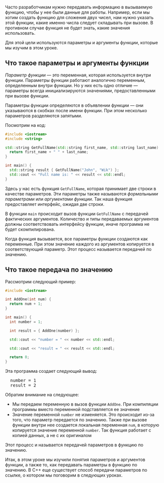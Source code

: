 Часто разработчикам нужно передавать информацию в вызываемую функцию, чтобы у нее были данные для работы. Например, если мы хотим создать функцию для сложения двух чисел, нам нужно указать этой функции, какие именно числа следует складывать при вызове. В противном случае функция не будет знать, какие значения использовать.

Для этой цели используются параметры и аргументы функции, которые мы изучим в этом уроке.

## Что такое параметры и аргументы функции

*Параметр функции* — это переменная, которая используется внутри функции. Параметры функции работают аналогично переменным, определенным внутри функции. Но у них есть одно отличие — параметры всегда инициализируются значениями, предоставленными при вызове функции.

Параметры функции определяются в объявлении функции — они указываются в скобках после имени функции. При этом несколько параметров разделяются запятыми.

Посмотрим на код:

```cpp
#include <iostream>
#include <string>

std::string GetFullName(std::string first_name, std::string last_name) {
  return first_name + " " + last_name;
}

int main() {
  std::string result { GetFullName("John", "Wik") };
  std::cout << "Full name is: " << result << std::endl;
}
```

Здесь у нас есть функция `GetFullName`, которая принимает две строки в качестве параметров. Эти параметры также называются *формальными параметрами* или *аргументами функции*. Так наша функция предоставляет интерфейс, ожидая две строки.

В функции `main` происходит вызов функции `GetFullName` с передачей фактических аргументов. Количество и типы передаваемых аргументов должны соответствовать интерфейсу функции, иначе программа не будет скомпилирована.

Когда функция вызывается, все параметры функции создаются как переменные. При этом значение каждого из аргументов копируется в соответствующий параметр. Этот процесс называется передачей по значению.

## Что такое передача по значению

Рассмотрим следующий пример:

```cpp
#include <iostream>

int AddOne(int num) {
  return num + 1;
}

int main() {
  int number = 1;

  int result = { AddOne(number) };

  std::cout << "number = " << number << std::endl;

  std::cout << "result = " << result << std::endl;

  return 0;
}
```

Эта программа создает следующий вывод:

<pre class='hexlet-basics-output'>
  number = 1
  result = 2
</pre>

Обратим внимание на следующее:

 - Мы передаем переменную в вызов функции `AddOne`. При компиляции программы вместо переменной подставляется ее значение
 - Значение переменной `number` не изменяется. Это происходит из-за того, что параметр передается по значению. Также при вызове функции внутри нее создается локальная переменная `num`, в которую копируется значение переменной `number`. Так функция работает с копией данных, а не с их оригиналом

Этот процесс и называется передачей параметров в функцию по значению.

Итак, в этом уроке мы изучили понятия параметров и аргументов функции, а также то, как передавать параметры в функцию по значению. В C++ еще существует способ передачи параметров по ссылке, о котором мы поговорим в следующих уроках. 
